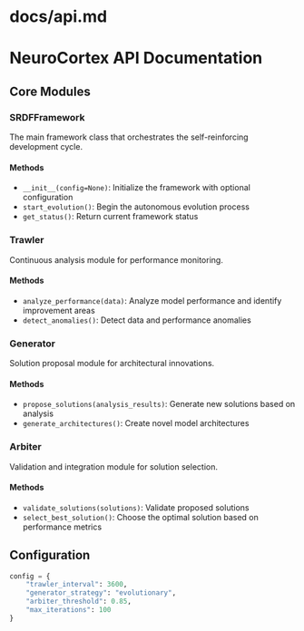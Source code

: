 # docs/api.md
# NeuroCortex API Documentation

## Core Modules

### SRDFFramework
The main framework class that orchestrates the self-reinforcing development cycle.

#### Methods
- `__init__(config=None)`: Initialize the framework with optional configuration
- `start_evolution()`: Begin the autonomous evolution process
- `get_status()`: Return current framework status

### Trawler
Continuous analysis module for performance monitoring.

#### Methods
- `analyze_performance(data)`: Analyze model performance and identify improvement areas
- `detect_anomalies()`: Detect data and performance anomalies

### Generator
Solution proposal module for architectural innovations.

#### Methods
- `propose_solutions(analysis_results)`: Generate new solutions based on analysis
- `generate_architectures()`: Create novel model architectures

### Arbiter
Validation and integration module for solution selection.

#### Methods
- `validate_solutions(solutions)`: Validate proposed solutions
- `select_best_solution()`: Choose the optimal solution based on performance metrics

## Configuration
```python
config = {
    "trawler_interval": 3600,
    "generator_strategy": "evolutionary",
    "arbiter_threshold": 0.85,
    "max_iterations": 100
}
